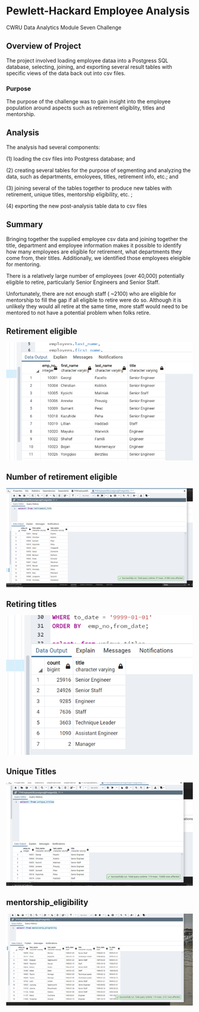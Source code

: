 # Pewlett-Hackard Employee Analysis

CWRU Data Analytics Module Seven Challenge


## Overview of Project

The project involved loading employee dataa into a Postgress SQL database, selecting, joining, and exporting several result tables with specific views of the data back out into csv files.  

### Purpose

The purpose of the challenge was to gain insight into the employee population around aspects such as retirement eligiblity, titles and mentorship.  

## Analysis 

The analysis had several components:

(1) loading the csv files into Postgress database;  and

(2) creating several tables for the purpose of segmenting and analyzing the data, such as departments, emoloyees, titles, retirement info, etc.; and 

(3) joining several of the tables together to produce new tables with retirement, unique titles, mentorship eligibility, etc. ; 

(4) exporting the new post-analysis table data to csv files


## Summary

Bringing together the supplied employee csv data and joining together the title, department and employee information makes it possible to identify how many employees are eligible for retirement, what departments they come from, their titles.   Additionally, we identified those employees eleigible for mentoring. 

There is a relatively large number of employees (over 40,000) potentially eligible to retire, particularly Senior Engineers and Senior Staff.   

Unfortunately, there are not enough staff ( ~2100) who are eligible for mentorship to fill the gap if all eligible to retire were do so.  Although it is unlikely they would all retire at the same time, more staff would need to be mentored to not have a potential problem when folks retire. 


## Retirement eligible 

![img](https://github.com/fhsal/Pewlett-Hackard-Analysis/blob/main/images/Retirement_eligible.png)

## Number of retirement eligible

![img](https://github.com/fhsal/Pewlett-Hackard-Analysis/blob/main/images/retirement_info.png)


## Retiring titles

![img](https://github.com/fhsal/Pewlett-Hackard-Analysis/blob/main/images/Retiring_titles.png)


## Unique Titles 

![img](https://github.com/fhsal/Pewlett-Hackard-Analysis/blob/main/images/unique_titles.png)

## mentorship_eligibility 

![img](https://github.com/fhsal/Pewlett-Hackard-Analysis/blob/main/images/mentorship_eligibility.png)



